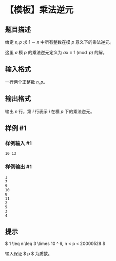 # 【模板】乘法逆元

## 题目描述

给定 $n,p$ 求 $1\sim n$ 中所有整数在模 $p$ 意义下的乘法逆元。

这里 $a$ 模 $p$ 的乘法逆元定义为 $ax\equiv1\pmod p$ 的解。

## 输入格式

一行两个正整数 $n,p$。


## 输出格式

输出 $n$ 行，第 $i$ 行表示 $i$ 在模 $p$ 下的乘法逆元。

## 样例 #1

### 样例输入 #1
```
10 13
```

### 样例输出 #1

```
1
7
9
10
8
11
2
5
3
4
```

## 提示

$ 1 \leq n \leq 3 \times 10 ^ 6, n < p < 20000528 $

输入保证 $ p $ 为质数。

